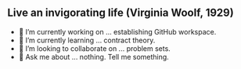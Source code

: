## Live an invigorating life (Virginia Woolf, 1929)

- 🔭 I’m currently working on ... establishing GitHub workspace.
- 🌱 I’m currently learning ... contract theory.
- 👯 I’m looking to collaborate on ... problem sets.
- 💬 Ask me about ... nothing. Tell me something.

